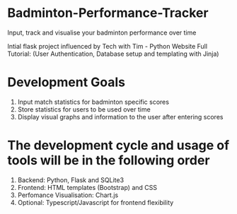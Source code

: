 # Badminton-Performance-Tracker
Input, track and visualise your badminton performance over time

Intial flask project influenced by Tech with Tim - Python Website Full Tutorial:
(User Authentication, Database setup and templating with Jinja)

# Development Goals
1. Input match statistics for badminton specific scores
2. Store statistics for users to be used over time
3. Display visual graphs and information to the user after entering scores

# The development cycle and usage of tools will be in the following order
1. Backend: Python, Flask and SQLite3
2. Frontend: HTML templates (Bootstrap) and CSS
3. Perfomance Visualisation: Chart.js
4. Optional: Typescript/Javascript for frontend flexibility
